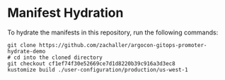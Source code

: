 # Manifest Hydration

To hydrate the manifests in this repository, run the following commands:

```shell
git clone https://github.com/zachaller/argocon-gitops-promoter-hydrate-demo
# cd into the cloned directory
git checkout cf1ef74f30e52669ce7d1d8220b39c916a3d3ec8
kustomize build ./user-configuration/production/us-west-1
```
